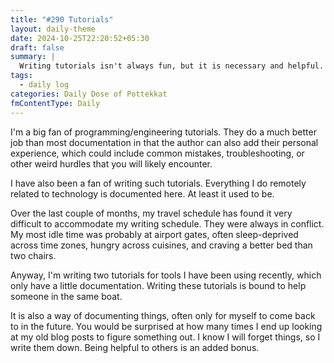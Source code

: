 ```yaml
---
title: "#290 Tutorials"
layout: daily-theme
date: 2024-10-25T22:20:52+05:30
draft: false
summary: |
  Writing tutorials isn't always fun, but it is necessary and helpful.
tags:
  - daily log
categories: Daily Dose of Pottekkat
fmContentType: Daily
---
```


I'm a big fan of programming/engineering tutorials. They do a much better job than most documentation in that the author can also add their personal experience, which could include common mistakes, troubleshooting, or other weird hurdles that you will likely encounter.

I have also been a fan of writing such tutorials. Everything I do remotely related to technology is documented here. At least it used to be.

Over the last couple of months, my travel schedule has found it very difficult to accommodate my writing schedule. They were always in conflict. My most idle time was probably at airport gates, often sleep-deprived across time zones, hungry across cuisines, and craving a better bed than two chairs.

Anyway, I'm writing two tutorials for tools I have been using recently, which only have a little documentation. Writing these tutorials is bound to help someone in the same boat.

It is also a way of documenting things, often only for myself to come back to in the future. You would be surprised at how many times I end up looking at my old blog posts to figure something out. I know I will forget things, so I write them down. Being helpful to others is an added bonus.
